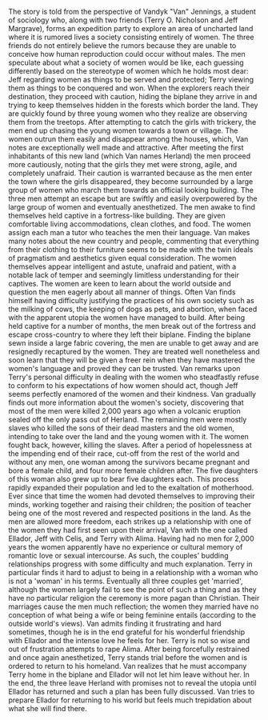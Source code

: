  The story is told from the perspective of Vandyk "Van" Jennings, a student of sociology who, along with two friends (Terry O. Nicholson and Jeff Margrave), forms an expedition party to explore an area of uncharted land where it is rumored lives a society consisting entirely of women. The three friends do not entirely believe the rumors because they are unable to conceive how human reproduction could occur without males. The men speculate about what a society of women would be like, each guessing differently based on the stereotype of women which he holds most dear: Jeff regarding women as things to be served and protected; Terry viewing them as things to be conquered and won. When the explorers reach their destination, they proceed with caution, hiding the biplane they arrive in and trying to keep themselves hidden in the forests which border the land. They are quickly found by three young women who they realize are observing them from the treetops. After attempting to catch the girls with trickery, the men end up chasing the young women towards a town or village. The women outrun them easily and disappear among the houses, which, Van notes are exceptionally well made and attractive. After meeting the first inhabitants of this new land (which Van names Herland) the men proceed more cautiously, noting that the girls they met were strong, agile, and completely unafraid. Their caution is warranted because as the men enter the town where the girls disappeared, they become surrounded by a large group of women who march them towards an official looking building. The three men attempt an escape but are swiftly and easily overpowered by the large group of women and eventually anesthetized. The men awake to find themselves held captive in a fortress-like building. They are given comfortable living accommodations, clean clothes, and food. The women assign each man a tutor who teaches the men their language. Van makes many notes about the new country and people, commenting that everything from their clothing to their furniture seems to be made with the twin ideals of pragmatism and aesthetics given equal consideration. The women themselves appear intelligent and astute, unafraid and patient, with a notable lack of temper and seemingly limitless understanding for their captives. The women are keen to learn about the world outside and question the men eagerly about all manner of things. Often Van finds himself having difficulty justifying the practices of his own society such as the milking of cows, the keeping of dogs as pets, and abortion, when faced with the apparent utopia the women have managed to build. After being held captive for a number of months, the men break out of the fortress and escape cross-country to where they left their biplane. Finding the biplane sewn inside a large fabric covering, the men are unable to get away and are resignedly recaptured by the women. They are treated well nonetheless and soon learn that they will be given a freer rein when they have mastered the women's language and proved they can be trusted. Van remarks upon Terry's personal difficulty in dealing with the women who steadfastly refuse to conform to his expectations of how women should act, though Jeff seems perfectly enamored of the women and their kindness. Van gradually finds out more information about the women's society, discovering that most of the men were killed 2,000 years ago when a volcanic eruption sealed off the only pass out of Herland. The remaining men were mostly slaves who killed the sons of their dead masters and the old women, intending to take over the land and the young women with it. The women fought back, however, killing the slaves. After a period of hopelessness at the impending end of their race, cut-off from the rest of the world and without any men, one woman among the survivors became pregnant and bore a female child, and four more female children after. The five daughters of this woman also grew up to bear five daughters each. This process rapidly expanded their population and led to the exaltation of motherhood. Ever since that time the women had devoted themselves to improving their minds, working together and raising their children; the position of teacher being one of the most revered and respected positions in the land. As the men are allowed more freedom, each strikes up a relationship with one of the women they had first seen upon their arrival, Van with the one called Ellador, Jeff with Celis, and Terry with Alima. Having had no men for 2,000 years the women apparently have no experience or cultural memory of romantic love or sexual intercourse. As such, the couples' budding relationships progress with some difficulty and much explanation. Terry in particular finds it hard to adjust to being in a relationship with a woman who is not a 'woman' in his terms. Eventually all three couples get 'married', although the women largely fail to see the point of such a thing and as they have no particular religion the ceremony is more pagan than Christian. Their marriages cause the men much reflection; the women they married have no conception of what being a wife or being feminine entails (according to the outside world's views). Van admits finding it frustrating and hard sometimes, though he is in the end grateful for his wonderful friendship with Ellador and the intense love he feels for her. Terry is not so wise and out of frustration attempts to rape Alima. After being forcefully restrained and once again anesthetized, Terry stands trial before the women and is ordered to return to his homeland. Van realizes that he must accompany Terry home in the biplane and Ellador will not let him leave without her. In the end, the three leave Herland with promises not to reveal the utopia until Ellador has returned and such a plan has been fully discussed. Van tries to prepare Ellador for returning to his world but feels much trepidation about what she will find there.